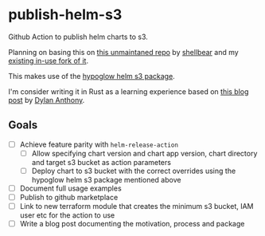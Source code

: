 # publish-helm-s3

Github Action to publish helm charts to s3.

Planning on basing this on [this unmaintaned repo](https://github.com/shellbear/helm-release-action) by [shellbear](https://github.com/shellbear) and my [existing in-use fork of it](https://github.com/danielemery/helm-release-action).

This makes use of the [hypoglow helm s3 package](https://github.com/hypnoglow/helm-s3.git).

I'm consider writing it in Rust as a learning experience based on [this blog post](https://dylananthony.com/blog/how-to-write-a-github-action-in-rust/) by [Dylan Anthony](https://dylananthony.com/).

## Goals

- [ ] Achieve feature parity with `helm-release-action`
  - [ ] Allow specifying chart version and chart app version, chart directory and target s3 bucket as action parameters
  - [ ] Deploy chart to s3 bucket with the correct overrides using the hypoglow helm s3 package mentioned above
- [ ] Document full usage examples
- [ ] Publish to github marketplace
- [ ] Link to new terraform module that creates the minimum s3 bucket, IAM user etc for the action to use
- [ ] Write a blog post documenting the motivation, process and package
